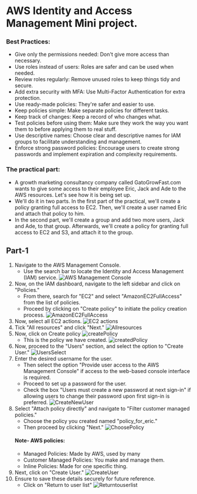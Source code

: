 # AWS Identity and Access Management Mini project.
### Best Practices:

- Give only the permissions needed: Don't give more access than necessary.
- Use roles instead of users: Roles are safer and can be used when needed.
- Review roles regularly: Remove unused roles to keep things tidy and secure.
- Add extra security with MFA: Use Multi-Factor Authentication for extra protection.
- Use ready-made policies: They're safer and easier to use.
- Keep policies simple: Make separate policies for different tasks.
- Keep track of changes: Keep a record of who changes what.
- Test policies before using them: Make sure they work the way you want them to before applying them to real stuff.
- Use descriptive names: Choose clear and descriptive names for IAM groups to facilitate understanding and management.
- Enforce strong password policies: Encourage users to create strong passwords and implement expiration and complexity requirements.

### The practical part:

- A growth marketing consultancy company called GatoGrowFast.com wants to give some access to their employee Eric, Jack and Ade to the AWS resources. Let's see how it is being set up.
- We'll do it in two parts. In the first part of the practical, we'll create a policy granting full access to EC2. Then, we'll create a user named Eric and attach that policy to him.
- In the second part, we'll create a group and add two more users, Jack and Ade, to that group. Afterwards, we'll create a policy for granting full access to EC2 and S3, and attach it to the group.

## Part-1

1. Navigate to the AWS Management Console.
   - Use the search bar to locate the Identity and Access Management (IAM) service.
     ![AWS Management Console](img/)
2. Now, on the IAM dashboard, navigate to the left sidebar and click on "Policies."
   - From there, search for "EC2" and select "AmazonEC2FullAccess" from the list of policies.
   - Proceed by clicking on "Create policy" to initiate the policy creation process.
     ![AmazonEC2FullAccess](img/)
3. Now, select all EC2 actions.
   ![EC2 actions](img/)
4. Tick "All resources" and click "Next."
   ![Allresources](img/)
5. Now, click on Create policy
   ![createPolicy](img/)
   - This is the policy we have created.
     ![createdPolicy](img/)
6. Now, proceed to the "Users" section, and select the option to "Create User."
   ![UsersSelect](img/)
7. Enter the desired username for the user.
   - Then select the option "Provide user access to the AWS Management Console" if access to the web-based console interface is required.
   - Proceed to set up a password for the user.
   - Check the box "Users must create a new password at next sign-in" if allowing users to change their password upon first sign-in is preferred.
     ![CreateNewUser](img/)
8. Select "Attach policy directly" and navigate to "Filter customer managed policies."
   - Choose the policy you created named "policy_for_eric."
   - Then proceed by clicking "Next."
     ![ChoosePolicy](img/)
    #### Note- AWS policies:
     - Managed Policies: Made by AWS, used by many
     - Customer Managed Policies: You make and manage them.
     - Inline Policies: Made for one specific thing.
9. Next, click on "Create User."
    ![CreateUser](img/)
10. Ensure to save these details securely for future reference.
    - Click on "Return to user list"
      ![Returntouserlist](img/)
